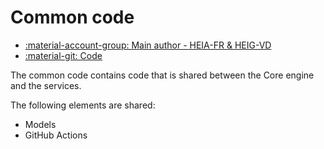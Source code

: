 # Common code

- [:material-account-group: Main author - HEIA-FR & HEIG-VD](https://www.hes-so.ch/swiss-ai-center/equipe)
- [:material-git: Code](https://github.com/swiss-ai-center/common-code)

The common code contains code that is shared between the Core engine and the
services.

The following elements are shared:

- Models
- GitHub Actions
